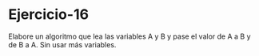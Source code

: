 # Ejercicio-16
Elabore un algoritmo que lea las variables A y B y pase el valor de A a B y de B a A. Sin usar más variables.
